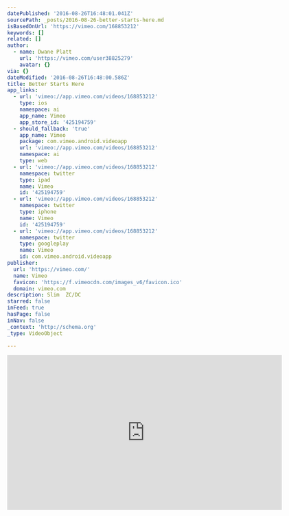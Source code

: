 ```yaml
---
datePublished: '2016-08-26T16:48:01.041Z'
sourcePath: _posts/2016-08-26-better-starts-here.md
isBasedOnUrl: 'https://vimeo.com/168853212'
keywords: []
related: []
author:
  - name: Dwane Platt
    url: 'https://vimeo.com/user38825279'
    avatar: {}
via: {}
dateModified: '2016-08-26T16:48:00.586Z'
title: Better Starts Here
app_links:
  - url: 'vimeo://app.vimeo.com/videos/168853212'
    type: ios
    namespace: ai
    app_name: Vimeo
    app_store_id: '425194759'
  - should_fallback: 'true'
    app_name: Vimeo
    package: com.vimeo.android.videoapp
    url: 'vimeo://app.vimeo.com/videos/168853212'
    namespace: ai
    type: web
  - url: 'vimeo://app.vimeo.com/videos/168853212'
    namespace: twitter
    type: ipad
    name: Vimeo
    id: '425194759'
  - url: 'vimeo://app.vimeo.com/videos/168853212'
    namespace: twitter
    type: iphone
    name: Vimeo
    id: '425194759'
  - url: 'vimeo://app.vimeo.com/videos/168853212'
    namespace: twitter
    type: googleplay
    name: Vimeo
    id: com.vimeo.android.videoapp
publisher:
  url: 'https://vimeo.com/'
  name: Vimeo
  favicon: 'https://f.vimeocdn.com/images_v6/favicon.ico'
  domain: vimeo.com
description: Slim  ZC/DC
starred: false
inFeed: true
hasPage: false
inNav: false
_context: 'http://schema.org'
_type: VideoObject

---
```

<iframe src="https://cdn.embedly.com/widgets/media.html?src=https%3A%2F%2Fplayer.vimeo.com%2Fvideo%2F168853212&amp;url=https%3A%2F%2Fvimeo.com%2F168853212&amp;image=https%3A%2F%2Fi.vimeocdn.com%2Fvideo%2F573429126_640.jpg&amp;key=b7d04c9b404c499eba89ee7072e1c4f7&amp;type=text%2Fhtml&amp;schema=vimeo" width="640" height="360" scrolling="no" frameborder="0" allowfullscreen="" style=""></iframe>